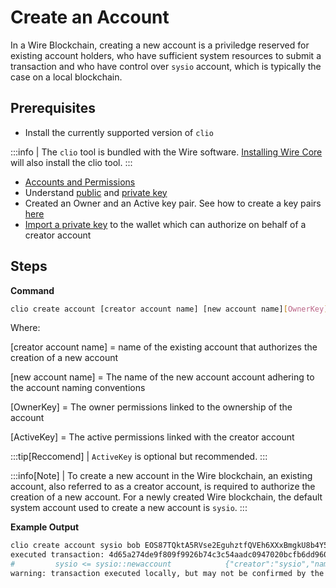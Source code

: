# Create an Account

In a Wire Blockchain, creating a new account is a priviledge reserved for existing account holders, who have sufficient system resources to submit a transaction and who have control over `sysio` account, which is typically the case on a local blockchain.

## Prerequisites

* Install the currently supported version of `clio`

:::info
| The `clio` tool is bundled with the Wire software. [Installing Wire Core](/docs/getting-started/install-dependencies.md) will also install the clio tool.
:::

* [Accounts and Permissions](/docs/smart-contract-development/accounts-permissions.md)
* Understand [public](/docs/introduction/glossary.md#public-key) and [private key](/docs/introduction/glossary.md#private-key)
* Created an Owner and an Active key pair. See how to create a key pairs [here](./how-to-create-key-pairs.md)
* [Import a private key](./how-to-import-a-key.md) to the wallet which can authorize on behalf of a creator account

## Steps

**Command**

```sh
clio create account [creator account name] [new account name][OwnerKey] [ActiveKey]
```

Where:

[creator account name] = name of the existing account that authorizes the creation of a new account

[new account name] = The name of the new account account adhering to the account naming conventions

[OwnerKey] = The owner permissions linked to the ownership of the account

[ActiveKey] = The active permissions linked with the creator account

:::tip[Reccomend]
| `ActiveKey` is optional but recommended.
:::

:::info[Note]
| To create a new account in the Wire blockchain, an existing account, also referred to as a creator account, is required to authorize the creation of a new account. For a newly created Wire blockchain, the default system account used to create a new account is `sysio`.
:::

**Example Output**

```sh
clio create account sysio bob EOS87TQktA5RVse2EguhztfQVEh6XXxBmgkU8b4Y5YnGvtYAoLGNN
executed transaction: 4d65a274de9f809f9926b74c3c54aadc0947020bcfb6dd96043d1bcd9c46604c  200 bytes  166 us
#         sysio <= sysio::newaccount            {"creator":"sysio","name":"bob","owner":{"threshold":1,"keys":[{"key":"EOS87TQktA5RVse2EguhztfQVEh6X...
warning: transaction executed locally, but may not be confirmed by the network yet         ]
```
